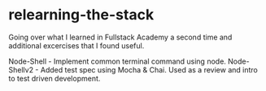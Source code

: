 # relearning-the-stack

Going over what I learned in Fullstack Academy a second time and additional excercises that I found useful.

Node-Shell - Implement common terminal command using node.
Node-Shellv2 - Added test spec using Mocha & Chai.  Used as a review and intro to test driven development.
